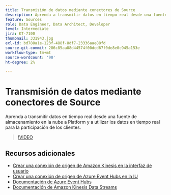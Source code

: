 ```yaml
---
title: Transmisión de datos mediante conectores de Source
description: Aprenda a transmitir datos en tiempo real desde una fuente de almacenamiento en la nube a Platform y a utilizar los datos en tiempo real para la participación de los clientes.
feature: Sources
role: Data Engineer, Data Architect, Developer
level: Intermediate
jira: KT-7100
thumbnail: 331943.jpg
exl-id: bd788a1e-123f-488f-8df7-23336aae88fd
source-git-commit: 286c85aa88d44574f00ded67f0de8e0c945a153e
workflow-type: tm+mt
source-wordcount: '90'
ht-degree: 2%

---
```


# Transmisión de datos mediante conectores de Source

Aprenda a transmitir datos en tiempo real desde una fuente de almacenamiento en la nube a Platform y a utilizar los datos en tiempo real para la participación de los clientes.


>[!VIDEO](https://video.tv.adobe.com/v/331943?learn=on&enablevpops)

## Recursos adicionales

* [Crear una conexión de origen de Amazon Kinesis en la interfaz de usuario](https://experienceleague.adobe.com/docs/experience-platform/sources/ui-tutorials/create/cloud-storage/kinesis.html?lang=es)
* [Crear una conexión de origen de Azure Event Hubs en la IU](https://experienceleague.adobe.com/docs/experience-platform/sources/ui-tutorials/create/cloud-storage/eventhub.html?lang=es)
* [Documentación de Azure Event Hubs](https://docs.microsoft.com/en-us/azure/event-hubs/)
* [Documentación de Amazon Kinesis Data Streams](https://docs.aws.amazon.com/kinesis/index.html)
